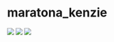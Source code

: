 # maratona_kenzie

<div allign="center" width="100%">
 <img src="https://user-images.githubusercontent.com/112294367/236652281-56f73926-d962-4181-b7fb-c2bd156e93f8.png"/>
 <img src="https://user-images.githubusercontent.com/112294367/236652285-532809c8-b508-4e10-aa7d-7a21d6928694.png"/>
 <img src="https://user-images.githubusercontent.com/112294367/236652280-07fd4977-ded4-48d2-b4e1-93177bdc7479.png"/>
</div>

